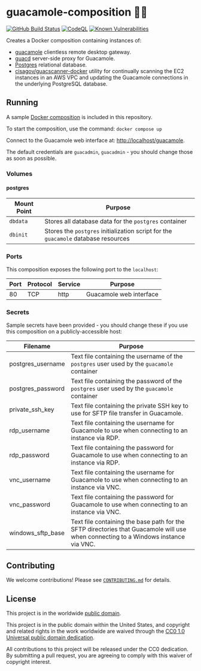 # guacamole-composition 🥑🐳 #

[![GitHub Build Status](https://github.com/cisagov/guacamole-composition/workflows/build/badge.svg)](https://github.com/cisagov/guacamole-composition/actions)
[![CodeQL](https://github.com/cisagov/guacamole-composition/workflows/CodeQL/badge.svg)](https://github.com/cisagov/guacamole-composition/actions/workflows/codeql-analysis.yml)
[![Known Vulnerabilities](https://snyk.io/test/github/cisagov/guacamole-composition/badge.svg)](https://snyk.io/test/github/cisagov/guacamole-composition)

Creates a Docker composition containing instances of:

- [guacamole](https://hub.docker.com/r/guacamole/guacamole/) clientless
remote desktop gateway.
- [guacd](https://hub.docker.com/r/guacamole/guacd/) server-side proxy for
Guacamole.
- [Postgres](https://hub.docker.com/_/postgres/) relational database.
- [cisagov/guacscanner-docker](https://github.com/cisagov/guacscanner-docker)
  utility for continually scanning the EC2 instances in an AWS VPC and
  updating the Guacamole connections in the underlying PostgreSQL
  database.

## Running ##

A sample [Docker composition](docker-compose.yml) is included
in this repository.

To start the composition, use the command: `docker compose up`

Connect to the Guacamole web interface at:
[http://localhost/guacamole](http://localhost/guacamole).

The default credentials are `guacadmin`, `guacadmin` - you should change those
as soon as possible.

### Volumes ###

#### postgres ####

| Mount Point | Purpose |
| ----------- | ------- |
| `dbdata` | Stores all database data for the `postgres` container |
| `dbinit` | Stores the `postgres` initialization script for the `guacamole` database resources |

### Ports ###

This composition exposes the following port to the `localhost`:

| Port  | Protocol | Service  | Purpose |
|-------|----------|----------|---------|
| 80    | TCP      | http     | Guacamole web interface |

### Secrets ###

Sample secrets have been provided - you should change these if you use this
composition on a publicly-accessible host:

| Filename | Purpose |
|----------|---------|
| postgres_username | Text file containing the username of the `postgres` user used by the `guacamole` container |
| postgres_password | Text file containing the password of the `postgres` user used by the `guacamole` container |
| private_ssh_key | Text file containing the private SSH key to use for SFTP file transfer in Guacamole. |
| rdp_username | Text file containing the username for Guacamole to use when connecting to an instance via RDP. |
| rdp_password | Text file containing the password for Guacamole to use when connecting to an instance via RDP. |
| vnc_username | Text file containing the username for Guacamole to use when connecting to an instance via VNC. |
| vnc_password | Text file containing the password for Guacamole to use when connecting to an instance via VNC. |
| windows_sftp_base | Text file containing the base path for the SFTP directories that Guacamole will use when connecting to a Windows instance via VNC. |

## Contributing ##

We welcome contributions!  Please see [`CONTRIBUTING.md`](CONTRIBUTING.md) for
details.

## License ##

This project is in the worldwide [public domain](LICENSE).

This project is in the public domain within the United States, and
copyright and related rights in the work worldwide are waived through
the [CC0 1.0 Universal public domain
dedication](https://creativecommons.org/publicdomain/zero/1.0/).

All contributions to this project will be released under the CC0
dedication. By submitting a pull request, you are agreeing to comply
with this waiver of copyright interest.
